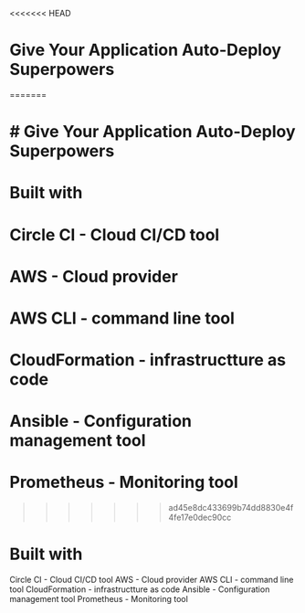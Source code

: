 <<<<<<< HEAD
# Give Your Application Auto-Deploy Superpowers
=======
# # Give Your Application Auto-Deploy Superpowers
 
# Built with

# Circle CI - Cloud CI/CD tool
# AWS - Cloud provider
# AWS CLI - command line tool
# CloudFormation - infrastructture as code
# Ansible - Configuration management tool
# Prometheus - Monitoring tool

>>>>>>> ad45e8dc433699b74dd8830e4f4fe17e0dec90cc
 
# Built with

Circle CI - Cloud CI/CD tool
AWS - Cloud provider
AWS CLI - command line tool
CloudFormation - infrastructture as code
Ansible - Configuration management tool
Prometheus - Monitoring tool

